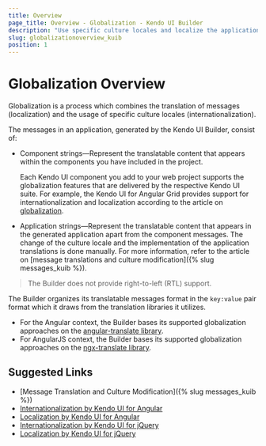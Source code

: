```yaml
---
title: Overview
page_title: Overview - Globalization - Kendo UI Builder
description: "Use specific culture locales and localize the application messages when working with the Kendo UI Builder tool for creating and managing Angular and AngularJS-based web applications."
slug: globalizationoverview_kuib
position: 1
---
```


# Globalization Overview

Globalization is a process which combines the translation of messages (localization) and the usage of specific culture locales (internationalization).

The messages in an application, generated by the Kendo UI Builder, consist of:

* Component strings&mdash;Represent the translatable content that appears within the components you have included in the project.

  Each Kendo UI component you add to your web project supports the globalization features that are delivered by the respective Kendo UI suite. For example, the Kendo UI for Angular Grid provides support for internationalization and localization according to the article on [globalization](http://k2build.openstack.progress.com/kendo-angular-ui-develop/components/grid/globalization/).   

* Application strings&mdash;Represent the translatable content that appears in the generated application apart from the component messages. The change of the culture locale and the implementation of the application translations is done manually. For more information, refer to the article on [message translations and culture modification]({% slug messages_kuib %}).

> The Builder does not provide right-to-left (RTL) support.

The Builder organizes its translatable messages format in the `key:value` pair format which it draws from the translation libraries it utilizes.  
* For the Angular context, the Builder bases its supported globalization approaches on the [angular-translate library](https://angular-translate.github.io/).
* For AngularJS context, the Builder bases its supported globalization approaches on the [ngx-translate library](http://www.ngx-translate.com/).

## Suggested Links

* [Message Translation and Culture Modification]({% slug messages_kuib %})
* [Internationalization by Kendo UI for Angular](http://k2build.openstack.progress.com/kendo-angular-ui-develop/components/internationalization/)
* [Localization by Kendo UI for Angular](http://k2build.openstack.progress.com/kendo-angular-ui-develop/components/localization/)
* [Internationalization by Kendo UI for jQuery](https://docs.telerik.com/kendo-ui/framework/globalization/overview)
* [Localization by Kendo UI for jQuery](https://docs.telerik.com/kendo-ui/framework/localization/overview)
